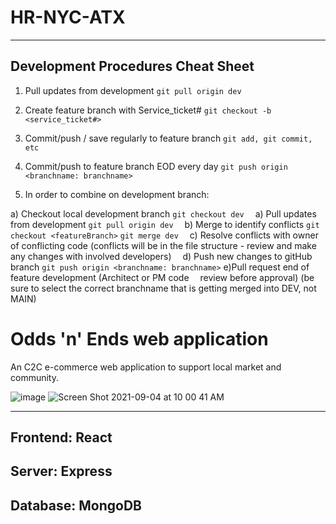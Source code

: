 # HR-NYC-ATX

---

## Development Procedures Cheat Sheet

1) Pull updates from development
`git pull origin dev`

2) Create feature branch with
     Service_ticket#
`git checkout -b <service_ticket#>`

3) Commit/push / save regularly to feature branch
`git add, git commit, etc`

4) Commit/push to feature branch EOD every day
`git push origin <branchname: branchname>`

5) In order to combine on development branch:

 a) Checkout local development branch
  `git checkout dev`
 a) Pull updates from development
  `git pull origin dev`
 b) Merge to identify conflicts
  `git checkout <featureBranch>`
  `git merge dev`
 c) Resolve conflicts with owner of conflicting code
  (conflicts will be in the file structure - review and make any changes with involved developers)
 d) Push new changes to gitHub branch
  `git push origin <branchname: branchname>`
 e)Pull request end of feature development (Architect or PM code  review before approval)
  (be sure to select the correct branchname that is getting merged into DEV, not MAIN)
  
  
  
# Odds 'n' Ends web application
An C2C e-commerce web application to support local market and community.

![image](https://user-images.githubusercontent.com/81717356/132099139-0ec1c6c8-30f0-4ee2-9805-5be5eae45d68.png)
![Screen Shot 2021-09-04 at 10 00 41 AM](https://user-images.githubusercontent.com/81717356/132099282-1a2e6851-7b8e-47c8-9473-ea730cefd9a9.png)
****

## Frontend: React

## Server: Express

## Database: MongoDB

